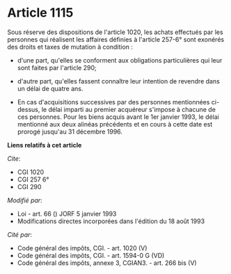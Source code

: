 # Article 1115

Sous réserve des dispositions de l'article 1020, les achats effectués par les personnes qui réalisent les affaires définies à
l'article 257-6° sont exonérés des droits et taxes de mutation à condition :

- d'une part, qu'elles se conforment aux obligations particulières qui leur sont faites par l'article 290;

- d'autre part, qu'elles fassent connaître leur intention de revendre dans un délai de quatre ans.

- En cas d'acquisitions successives par des personnes mentionnées ci-dessus, le délai imparti au premier acquéreur s'impose à
chacune de ces personnes.    Pour les biens acquis avant le 1er janvier 1993, le délai mentionné aux deux alinéas précédents
et en cours à cette date est prorogé jusqu'au 31 décembre 1996.

**Liens relatifs à cet article**

_Cite_:

  - CGI 1020
  - CGI 257 6°
  - CGI 290

_Modifié par_:

  - Loi - art. 66 () JORF 5 janvier 1993
  - Modifications directes incorporées dans l'édition du 18 août 1993

_Cité par_:

  - Code général des impôts, CGI. - art. 1020 (V)
  - Code général des impôts, CGI. - art. 1594-0 G (VD)
  - Code général des impôts, annexe 3, CGIAN3. - art. 266 bis (V)
